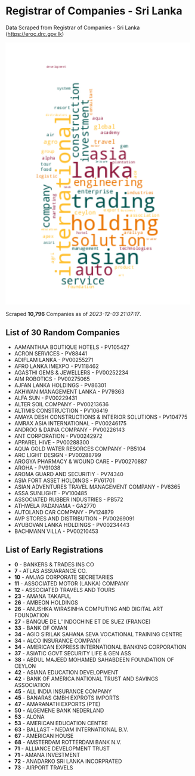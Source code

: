 # Registrar of Companies - Sri Lanka

Data Scraped from Registrar of Companies - Sri Lanka (https://eroc.drc.gov.lk)

![word-cloud](data/word_cloud.png)

Scraped **10,796** Companies as of *2023-12-03 21:07:17*.

## List of 30 Random Companies

* AAMANTHAA BOUTIQUE HOTELS - PV105427
* ACRON SERVICES - PV88441
* ADIFLAM LANKA - PV00255271
* AFRO LANKA IMEXPO - PV118462
* AGASTHI GEMS & JEWELLERS - PV00252234
* AIM ROBOTICS - PV00275065
* AJFAN LANKA HOLDINGS - PV86301
* AKHWAN MANAGEMENT LANKA - PV79363
* ALFA SUN - PV00229431
* ALTER SOIL COMPANY - PV00213636
* ALTIMIS CONSTRUCTION - PV106419
* AMAYA DESH CONSTRUCTIONS & INTERIOR SOLUTIONS - PV104775
* AMRAX ASIA INTERNATIONAL - PV00246175
* ANDROO & DAINA COMPANY - PV00226143
* ANT CORPORATION - PV00242972
* APPAREL HIVE - PV00288300
* AQUA GOLD WATER RESORCES COMPANY - PB5104
* ARC LIGHT DESIGN - PV00288799
* AROGYA PHARMACY & WOUND CARE - PV00270887
* AROHA - PV91038
* AROMA GUARD AND SECURITIY - PV74340
* ASIA FORT ASSET HOLDINGS - PV61701
* ASIAN ADVENTURES TRAVEL MANAGEMENT COMPANY - PV6365
* ASSA SUNLIGHT - PV100485
* ASSOCIATED RUBBER INDUSTRIES - PB572
* ATHWELA PADANAMA - GA2770
* AUTOLAND CAR COMPANY - PV124879
* AVP STORES AND DISTRIBUTION - PV00269091
* AYUBOVAN LANKA HOLDINGS - PV00234443
* BACHMANN VILLA - PV00210453

## List of Early Registrations

* **0** - BANKERS & TRADES INS CO 
* **7** - ATLAS ASSUARANCE CO. 
* **10** - AMJAG CORPORATE SECRETARIES 
* **11** - ASSOCIATED MOTOR (LANKA) COMPANY 
* **12** - ASSOCIATED TRAVELS AND TOURS 
* **23** - AMANA TAKAFUL 
* **26** - AMBEON HOLDINGS 
* **26** - ANUSHKA WIRASINHA COMPUTING AND DIGITAL ART FOUNDATION 
* **27** - BANQUE DE L''INDOCHINE ET DE SUEZ (FRANCE) 
* **33** - BANK OF OMAN 
* **34** - AGIO SIRILAK SAHANA SEVA VOCATIONAL TRAINING CENTRE 
* **34** - ALCO INSURANCE COMPANY 
* **34** - AMERICAN EXPRESS INTERNATIONAL BANKING CORPORATION 
* **37** - ASIATIC GOVT SECURITY LIFE & GEN ASS 
* **38** - ABDUL MAJEED MOHAMED SAHABDEEN FOUNDATION OF CEYLON 
* **42** - ASIANA EDUCATION DEVELOPMENT 
* **42** - BANK OF AMERICA NATIONAL TRUST AND SAVINGS ASSOCIATION 
* **45** - ALL INDIA INSURANCE COMPANY 
* **45** - BANARAS GMBH EXPROTS IMPORTS 
* **47** - AMARANATH EXPORTS (PTE) 
* **50** - ALGEMENE BANK NEDERLAND 
* **53** - ALONA 
* **53** - AMERICAN EDUCATION CENTRE 
* **63** - BALLAST - NEDAM INTERNATIONAL B.V. 
* **67** - AMERICAN HOUSE 
* **68** - AMSTERDAM ROTTERDAM BANK N.V. 
* **71** - ALLIANCE DEVELOPMENT TRUST 
* **71** - AMANA INVESTMENT 
* **72** - ANADARKO SRI LANKA INCORPRATED 
* **73** - AIRPORT TRAVELS 